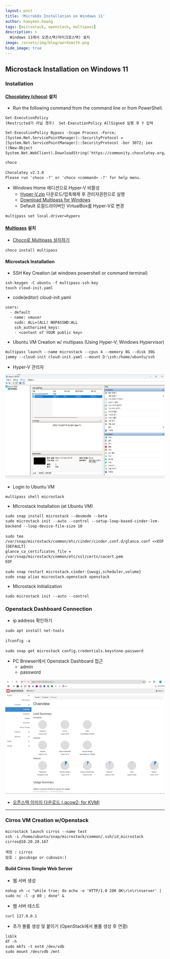 ```yaml
---
layout: post
title: 'Microk8s Installation on Windows 11' 
author: haeyeon.hwang
tags: [microstack, openstack, multipass]
description: >
  Windows 11에서 오픈스택(마이크로스택) 설치 
image: /assets/img/blog/wordsmith.png
hide_image: true
---
```


## Microstack Installation on Windows 11

### Installation

#### [Chocolatey (choco)](https://chocolatey.org/) 설치

- Run the following command from the command line or from PowerShell.

~~~command
Get-ExecutionPolicy
(Restricted가 아닐 경우)  Set-ExecutionPolicy AllSigned 실행 후 Y 입력
~~~

~~~command
Set-ExecutionPolicy Bypass -Scope Process -Force; [System.Net.ServicePointManager]::SecurityProtocol = [System.Net.ServicePointManager]::SecurityProtocol -bor 3072; iex ((New-Object System.Net.WebClient).DownloadString('https://community.chocolatey.org/install.ps1'))
~~~

~~~command
choco

Chocolatey v2.3.0
Please run 'choco -?' or 'choco <command> -?' for help menu.
~~~

- Windows Home 에디션으로 Hyper-V 비활성
  - [Hyper-V.zip](/assets/doc/Hyper-V.zip) 다운로드/압축해제 후 관리자권한으로 실행
  - [Download Multipass for Windows](https://multipass.run/download/windows)
  - Default 로컬드라이버인 VirtualBox를 Hyper-V로 변경

~~~console
multipass set local.driver=hyperv
~~~ 

#### [Multipass](https://multipass.run/) 설치

- [Choco로 Multipass 설치하기](https://community.chocolatey.org/packages/multipass)

~~~command
choco install multipass
~~~

#### Microstack Installation

- SSH Key Creation (at windows powershell or command terminal)
  
~~~console
ssh-keygen -C ubuntu -f multipass-ssh-key
touch cloud-init.yaml
~~~

- code(editor) cloud-init.yaml

~~~console
users:
  - default
  - name: vmuser
    sudo: ALL=(ALL) NOPASSWD:ALL
    ssh_authorized_keys:
    - <content of YOUR public key> 
~~~

- Ubuntu VM Creation w/ multipass (Using Hyper-V; Windows Hypervisor)
  
~~~console
multipass launch --name microstack --cpus 4 --memory 8G --disk 30G jammy --cloud-init cloud-init.yaml --mount D:\ssh:/home/ubuntu/ssh
~~~

- Hyper-V 관리자
  
![hyperv_manager.png](/assets/img/blog/hyperv_manager.png)

- Login to Ubuntu VM

~~~console
multipass shell microstack
~~~

- Microstack Installation (at Ubuntu VM)
  
~~~console
sudo snap install microstack --devmode --beta
sudo microstack init --auto --control --setup-loop-based-cinder-lvm-backend --loop-device-file-size 10

sudo tee /var/snap/microstack/common/etc/cinder/cinder.conf.d/glance.conf <<EOF
[DEFAULT]
glance_ca_certificates_file = /var/snap/microstack/common/etc/ssl/certs/cacert.pem
EOF

sudo snap restart microstack.cinder-{uwsgi,scheduler,volume}
sudo snap alias microstack.openstack openstack
~~~

- Microstack Initialization
  
~~~console
sudo microstack init --auto --control
~~~

### Openstack Dashboard Connection

- ip address 확인하기
  
~~~console
sudo apt install net-tools

ifconfig -a

sudo snap get microstack config.credentials.keystone-password
~~~

- PC Browser에서 Openstack Dashboard 접근
  - admin
  - password

![openstack_dashboard.png](/assets/img/blog/openstack_dashboard.png)

- [오픈스택 이미지 다운로드 (.qcow2; for KVM)](https://docs.openstack.org/image-guide/obtain-images.html)

---

### Cirros VM Creation w/Openstack

~~~console
microstack launch cirros --name test
ssh -i /home/ubuntu/snap/microstack/common/.ssh/id_microstack cirros@10.20.20.167

계정 : cirros
암호 : gocubsgo or cubswin:)
~~~

#### Build Cirros Simple Web Server

- 웹 서버 생성
  
~~~console
nohup sh -c "while true; do echo -e 'HTTP/1.0 200 OK\r\n\r\nserver' | sudo nc -l -p 80 ; done" & 
~~~

- 웹 서버 테스트

~~~console
curl 127.0.0.1
~~~

- 추가 볼륨 생성 및 붙이기 (OpenStack에서 볼륨 생성 후 연결)

~~~console
lsblk
df -h
sudo mkfs -t ext4 /dev/vdb
sudo mount /dev/vdb /mnt
~~~